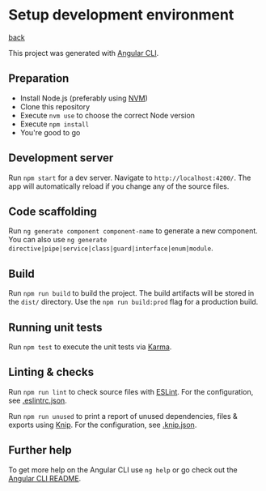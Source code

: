 # Setup development environment

[back](../README.md)

This project was generated with [Angular CLI](https://github.com/angular/angular-cli).

## Preparation

- Install Node.js (preferably using [NVM](https://github.com/creationix/nvm))
- Clone this repository
- Execute `nvm use` to choose the correct Node version
- Execute `npm install`
- You're good to go

## Development server

Run `npm start` for a dev server. Navigate to `http://localhost:4200/`. The app will automatically reload if you change any of the source files.

## Code scaffolding

Run `ng generate component component-name` to generate a new component. You can also use `ng generate directive|pipe|service|class|guard|interface|enum|module`.

## Build

Run `npm run build` to build the project. The build artifacts will be stored in the `dist/` directory. Use the `npm run build:prod` flag for a production build.

## Running unit tests

Run `npm test` to execute the unit tests via [Karma](https://karma-runner.github.io).

## Linting & checks

Run `npm run lint` to check source files with [ESLint](https://eslint.org/). For the configuration, see [.eslintrc.json](./.eslintrc.json).

Run `npm run unused` to print a report of unused dependencies, files & exports using [Knip](https://github.com/webpro/knip). For the configuration, see [.knip.json](./.knip.json).

## Further help

To get more help on the Angular CLI use `ng help` or go check out the [Angular CLI README](https://github.com/angular/angular-cli/blob/master/README.md).
